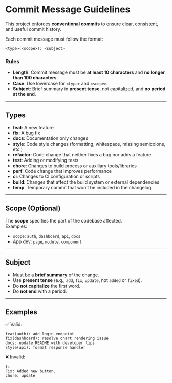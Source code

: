 # Commit Message Guidelines

This project enforces **conventional commits** to ensure clear, consistent, and useful commit history.

Each commit message must follow the format:

```
<type>(<scope>): <subject>
```

### Rules

- **Length**: Commit message must be **at least 10 characters** and **no longer than 100 characters**.
- **Case**: Use lowercase for `<type>` and `<scope>`.
- **Subject**: Brief summary in **present tense**, not capitalized, and **no period at the end**.

---

## Types

- **feat**: A new feature
- **fix**: A bug fix
- **docs**: Documentation only changes
- **style**: Code style changes (formatting, whitespace, missing semicolons, etc.)
- **refactor**: Code change that neither fixes a bug nor adds a feature
- **test**: Adding or modifying tests
- **chore**: Changes to build process or auxiliary tools/libraries
- **perf**: Code change that improves performance
- **ci**: Changes to CI configuration or scripts
- **build**: Changes that affect the build system or external dependencies
- **temp**: Temporary commit that won’t be included in the changelog

---

## Scope (Optional)

The **scope** specifies the part of the codebase affected.  
Examples:

- `scope`: `auth`, `dashboard`, `api`, `docs`
- App dev: `page`, `module`, `component`

---

## Subject

- Must be a **brief summary** of the change.
- Use **present tense** (e.g., `add`, `fix`, `update`, not `added` or `fixed`).
- Do **not capitalize** the first word.
- Do **not end** with a period.

---

## Examples

✅ Valid:

```
feat(auth): add login endpoint
fix(dashboard): resolve chart rendering issue
docs: update README with developer tips
style(api): format response handler
```

❌ Invalid:

```
fi
Fix: Added new button.
chore: update
```
